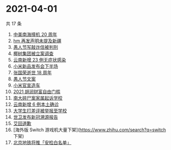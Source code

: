 # 2021-04-01

共 17 条

<!-- BEGIN ZHIHUSEARCH -->
<!-- 最后更新时间 Thu Apr 01 2021 12:02:38 GMT+0800 (China Standard Time) -->
1. [中美南海撞机 20 周年](https://www.zhihu.com/search?q=中美撞机)
1. [hm 再发声明未提及新疆](https://www.zhihu.com/search?q=hm)
1. [愚人节写敲诈信被判刑](https://www.zhihu.com/search?q=愚人节套路)
1. [椰树集团被立案调查](https://www.zhihu.com/search?q=椰树集团)
1. [云南新增 23 例无症状感染](https://www.zhihu.com/search?q=云南新增)
1. [小米新品发布会下半场](https://www.zhihu.com/search?q=小米)
1. [张国荣逝世 18 周年](https://www.zhihu.com/search?q=张国荣)
1. [愚人节文案](https://www.zhihu.com/search?q=愚人节文案)
1. [小米官宣造车](https://www.zhihu.com/search?q=小米造车)
1. [2021 胡润财富自由门槛](https://www.zhihu.com/search?q=财富自由)
1. [南大碎尸案家属起诉学校](https://www.zhihu.com/search?q=南大碎尸案)
1. [云南新增 6 例本土确诊](https://www.zhihu.com/search?q=云南新增)
1. [大学生打差评被举报至学校](https://www.zhihu.com/search?q=豆瓣差评)
1. [世卫发布新冠溯源报告](https://www.zhihu.com/search?q=新冠溯源)
1. [艾回道歉](https://www.zhihu.com/search?q=艾回道歉)
1. [海外版 Switch 游戏机大量下架](https://www.zhihu.com/search?q=switch 下架)
1. [北京地铁将推「安检白名单」](https://www.zhihu.com/search?q=北京地铁)
<!-- END ZHIHUSEARCH -->
